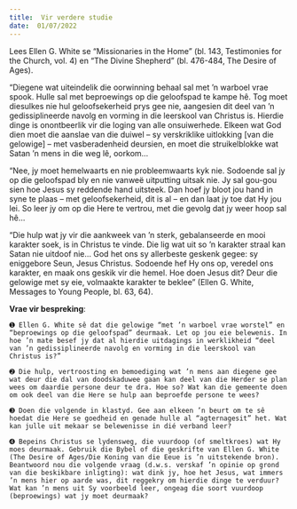 ```yaml
---
title:  Vir verdere studie
date:  01/07/2022
---
```


Lees Ellen G. White se “Missionaries in the Home” (bl. 143, Testimonies for the Church, vol. 4) en “The Divine Shepherd” (bl. 476-484, The Desire of Ages).

“Diegene wat uiteindelik die oorwinning behaal sal met ’n warboel vrae spook. Hulle sal met beproewings op die geloofspad te kampe hê. Tog moet diesulkes nie hul geloofsekerheid prys gee nie, aangesien dit deel van ’n gedissiplineerde navolg en vorming in die leerskool van Christus is. Hierdie dinge is onontbeerlik vir die loging van alle onsuiwerhede. Elkeen wat God dien moet die aanslae van die duiwel – sy verskriklike uitlokking [van die gelowige] – met vasberadenheid deursien, en moet die struikelblokke wat Satan ’n mens in die weg lê, oorkom…

“Nee, jy moet hemelwaarts en nie probleemwaarts kyk nie. Sodoende sal jy op die geloofspad bly en nie vanweë uitputting uitsak nie. Jy sal gou-gou sien hoe Jesus sy reddende hand uitsteek. Dan hoef jy bloot jou hand in syne te plaas – met geloofsekerheid, dit is al – en dan laat jy toe dat Hy jou lei. So leer jy om op die Here te vertrou, met die gevolg dat jy weer hoop sal hê…

“Die hulp wat jy vir die aankweek van ’n sterk, gebalanseerde en mooi karakter soek, is in Christus te vinde. Die lig wat uit so ’n karakter straal kan Satan nie uitdoof nie… God het ons sy allerbeste geskenk gegee: sy eniggebore Seun, Jesus Christus. Sodoende hef Hy ons op, veredel ons karakter, en maak ons geskik vir die hemel. Hoe doen Jesus dit? Deur die gelowige met sy eie, volmaakte karakter te beklee” (Ellen G. White, Messages to Young People, bl. 63, 64).

**Vrae vir bespreking**:

`➊ Ellen G. White sê dat die gelowige “met ’n warboel vrae worstel” en “beproewings op die geloofspad” deurmaak. Let op jou eie belewenis. In hoe ’n mate besef jy dat al hierdie uitdagings in werklikheid “deel van ’n gedissiplineerde navolg en vorming in die leerskool van Christus is?”  `

`➋ Die hulp, vertroosting en bemoediging wat ’n mens aan diegene gee wat deur die dal van doodskaduwee gaan kan deel van die Herder se plan wees om daardie persone deur te dra. Hoe so? Wat kan die gemeente doen om ook deel van die Here se hulp aan beproefde persone te wees?`

`➌ Doen die volgende in klastyd. Gee aan elkeen ’n beurt om te sê hoedat die Here se goedheid en genade hulle al “agternagesit” het. Wat kan julle uit mekaar se belewenisse in dié verband leer?`

`➍ Bepeins Christus se lydensweg, die vuurdoop (of smeltkroes) wat Hy moes deurmaak. Gebruik die Bybel of die geskrifte van Ellen G. White (The Desire of Ages/Die Koning van die Eeue is ’n uitstekende bron). Beantwoord nou die volgende vraag (d.w.s. verskaf ’n opinie op grond van die beskikbare inligting): wat dink jy, hoe het Jesus, wat immers ’n mens hier op aarde was, dit reggekry om hierdie dinge te verduur? Wat kan ’n mens uit Sy voorbeeld leer, ongeag die soort vuurdoop (beproewings) wat jy moet deurmaak?`